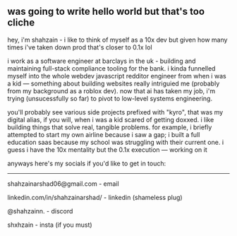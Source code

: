 ## was going to write hello world but that's too cliche

hey, i'm shahzain - i like to think of myself as a 10x dev but given how many times i've taken down prod that's closer to 0.1x lol

i work as a software engineer at barclays in the uk - building and maintaining full-stack compliance tooling for the bank. i kinda funnelled myself into the whole webdev javascript redditor engineer from when i was a kid — something about building websites really intriguied me (probably from my background as a roblox dev). now that ai has taken my job, i'm trying (unsucessfully so far) to pivot to low-level systems engineering.

you'll probably see various side projects prefixed with "kyro", that was my digital alias, if you will, when i was a kid scared of getting doxxed. i like building things that solve real, tangible problems. for example, i briefly attempted to start my own airline because i saw a gap; i built a full education saas because my school was struggling with their current one. i guess i have the 10x mentality but the 0.1x execution — working on it

anyways here's my socials if you'd like to get in touch:

---
shahzainarshad06@gmail[]().com - email

<span>linkedin.com/in/shahzainarshad/</span> - linkedin (shameless plug)

@shahzainn. - discord

shxhzain - insta (if you must)
